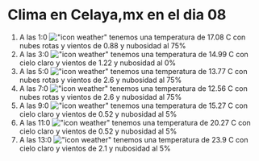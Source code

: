 # Clima en Celaya,mx en el dia 08

1. A las 1:0 !["icon weather"](http://openweathermap.org/img/w/04n.png) tenemos una temperatura de 17.08 C con nubes rotas y  vientos de 0.88 y nubosidad al 75%
1. A las 3:0 !["icon weather"](http://openweathermap.org/img/w/01n.png) tenemos una temperatura de 14.99 C con cielo claro y  vientos de 1.22 y nubosidad al 0%
1. A las 5:0 !["icon weather"](http://openweathermap.org/img/w/04n.png) tenemos una temperatura de 13.77 C con nubes rotas y  vientos de 2.6 y nubosidad al 75%
1. A las 7:0 !["icon weather"](http://openweathermap.org/img/w/04n.png) tenemos una temperatura de 12.56 C con nubes rotas y  vientos de 2.6 y nubosidad al 75%
1. A las 9:0 !["icon weather"](http://openweathermap.org/img/w/01d.png) tenemos una temperatura de 15.27 C con cielo claro y  vientos de 0.52 y nubosidad al 5%
1. A las 11:0 !["icon weather"](http://openweathermap.org/img/w/01d.png) tenemos una temperatura de 20.27 C con cielo claro y  vientos de 0.52 y nubosidad al 5%
1. A las 13:0 !["icon weather"](http://openweathermap.org/img/w/01d.png) tenemos una temperatura de 23.9 C con cielo claro y  vientos de 2.1 y nubosidad al 5%
